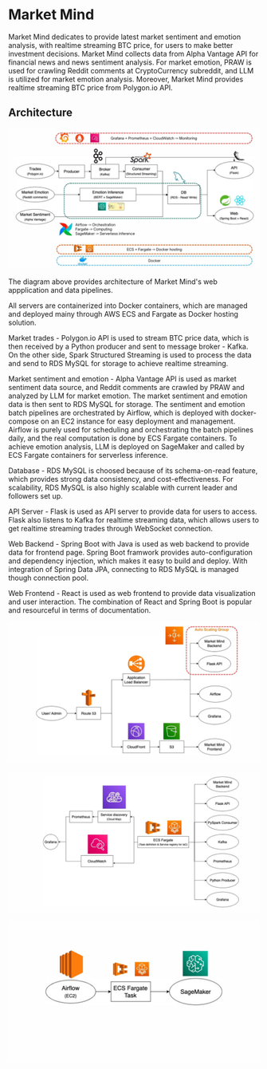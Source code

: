 # Market Mind
Market Mind dedicates to provide latest market sentiment and emotion analysis, with realtime streaming BTC price, for users to make better investment decisions.
Market Mind collects data from Alpha Vantage API for financial news and news sentiment analysis. For market emotion, PRAW is used for crawling Reddit comments at CryptoCurrency subreddit, and LLM is utilized for market emotion analysis. Moreover, Market Mind provides realtime streaming BTC price from Polygon.io API.



## Architecture
![Overall Architecture](https://github.com/JulianZhan/market_mind/raw/refactoring/project_architecture/overall_architecture.jpg)

The diagram above provides architecture of Market Mind's web appplication and data pipelines. 

All servers are containerized into Docker containers, which are managed and deployed mainy through AWS ECS and Fargate as Docker hosting solution.

Market trades - Polygon.io API is used to stream BTC price data, which is then received by a Python producer and sent to message broker - Kafka. On the other side, Spark Structured Streaming is used to process the data and send to RDS MySQL for storage to achieve realtime streaming.

Market sentiment and emotion - Alpha Vantage API is used as market sentiment data source, and Reddit comments are crawled by PRAW and analyzed by LLM for market emotion. The market sentiment and emotion data is then sent to RDS MySQL for storage.
The sentiment and emotion batch pipelines are orchestrated by Airflow, which is deployed with docker-compose on an EC2 instance for easy deployment and management. Airflow is purely used for scheduling and orchestrating the batch pipelines daily, and the real computation is done by ECS Fargate containers. To achieve emotion analysis, LLM is deployed on SageMaker and called by ECS Fargate containers for serverless inference.

Database - RDS MySQL is choosed because of its schema-on-read feature, which provides strong data consistency, and cost-effectiveness. For scalability, RDS MySQL is also highly scalable with current leader and followers set up.

API Server - Flask is used as API server to provide data for users to access. Flask also listens to Kafka for realtime streaming data, which allows users to get realtime streaming trades through WebSocket connection. 

Web Backend - Spring Boot with Java is used as web backend to provide data for frontend page. Spring Boot framwork provides auto-configuration and dependency injection, which makes it easy to build and deploy. With integration of Spring Data JPA, connecting to RDS MySQL is managed though connection pool.

Web Frontend - React is used as web frontend to provide data visualization and user interaction. The combination of React and Spring Boot is popular and resourceful in terms of documentation. 



![Content Delivery Architecture](https://github.com/JulianZhan/market_mind/raw/refactoring/project_architecture/content_delivery_architecture.jpg)

![Servers Monitoring Architecture](https://github.com/JulianZhan/market_mind/raw/refactoring/project_architecture/servers_monitoring_architecture.jpg)

![Airflow Batch Pipelines Architecture](https://github.com/JulianZhan/market_mind/raw/refactoring/project_architecture/airflow_batch_pipelines_architecture.jpg)
